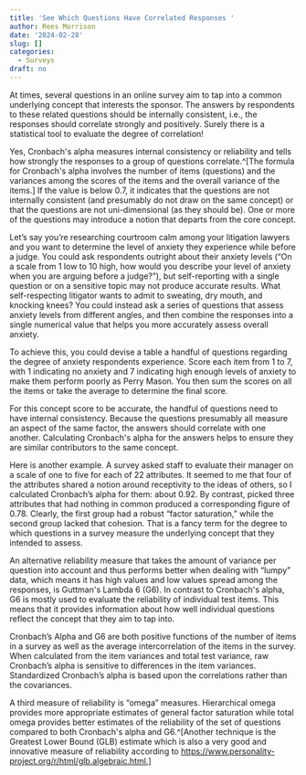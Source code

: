 ```yaml
---
title: 'See Which Questions Have Correlated Responses '
author: Rees Morrison
date: '2024-02-28'
slug: []
categories:
  - Surveys
draft: no
---
```


At times, several questions in an online survey aim to tap into a common underlying concept that interests the sponsor. The answers by respondents to these related questions should be internally consistent, i.e., the responses should correlate strongly and positively. Surely there is a statistical tool to evaluate the degree of correlation! 

Yes, Cronbach's alpha measures internal consistency or reliability and tells how strongly the responses to a group of questions correlate.^[The formula for Cronbach's alpha involves the number of items (questions) and the variances among the scores of the items and the overall variance of the items.]  If the value is below 0.7, it indicates that the questions are not internally consistent (and presumably do not draw on the same concept) or that the questions are not uni-dimensional (as they should be).  One or more of the questions may introduce a notion that departs from the core concept. 

Let’s say you’re researching courtroom calm among your litigation lawyers and you want to determine the level of anxiety they experience while before a judge.  You could ask respondents outright about their anxiety levels (“On a scale from 1 low to 10 high, how would you describe your level of anxiety when you are arguing before a judge?”), but self-reporting with a single question or on a sensitive topic may not produce accurate results.  What self-respecting litigator wants to admit to sweating, dry mouth, and knocking knees?  You could instead ask a series of questions that assess anxiety levels from different angles, and then combine the responses into a single numerical value that helps you more accurately assess overall anxiety.

To achieve this, you could devise a table a handful of questions regarding the degree of anxiety respondents experience. Score each item from 1 to 7, with 1 indicating no anxiety and 7 indicating high enough levels of anxiety to make them perform poorly as Perry Mason. You then sum the scores on all the items or take the average to determine the final score.

For this concept score to be accurate, the handful of questions need to have internal consistency. Because the questions presumably all measure an aspect of the same factor, the answers should correlate with one another.  Calculating Cronbach's alpha for the answers helps to ensure they are similar contributors to the same concept.

Here is another example.  A survey asked staff to evaluate their manager on a scale of one to five for each of 22 attributes.  It seemed to me that four of the attributes shared a notion around receptivity to the ideas of others, so I calculated Cronbach’s alpha for them: about 0.92.  By contrast, picked three attributes that had nothing in common produced a corresponding figure of 0.78.  Clearly, the first group had a robust “factor saturation,” while the second group lacked that cohesion.  That is a fancy term for the degree to which questions in a survey measure the underlying concept that they intended to assess.   

An alternative reliability measure that takes the amount of variance per question into account and thus performs better when dealing with “lumpy” data, which means it has high values and low values spread among the responses, is Guttman's Lambda 6 (G6).  In contrast to Cronbach's alpha, G6 is mostly used to evaluate the reliability of individual test items. This means that it provides information about how well individual questions reflect the concept that they aim to tap into. 

Cronbach’s Alpha and G6 are both positive functions of the number of items in a survey as well as the average intercorrelation of the items in the survey. When calculated from the item variances and total test variance, raw Cronbach’s alpha is sensitive to differences in the item variances. Standardized Cronbach’s alpha is based upon the correlations rather than the covariances. 

A third measure of reliability is “omega” measures. Hierarchical omega provides more appropriate estimates of general factor saturation while total omega provides better estimates of the reliability of the set of questions compared to both Cronbach's alpha and G6.^[Another technique is the Greatest Lower Bound (GLB) estimate which is also a very good and innovative measure of reliability according to https://www.personality-project.org/r/html/glb.algebraic.html.]

<!-- End of post -->
